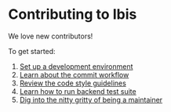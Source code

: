 # Contributing to Ibis

We love new contributors!

To get started:

1. [Set up a development environment](contribute/01_environment.md)
1. [Learn about the commit workflow](contribute/02_workflow.md)
1. [Review the code style guidelines](contribute/03_style.md)
1. [Learn how to run backend test suite](contribute/04_backend_tests.md)
1. [Dig into the nitty gritty of being a maintainer](contribute/05_maintainers_guide.md)
